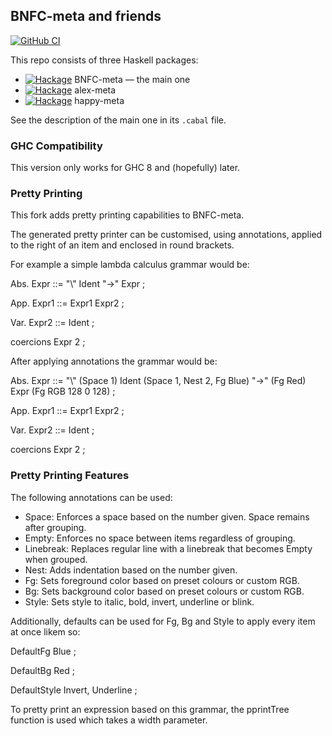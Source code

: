 ## BNFC-meta and friends

[![GitHub CI][github-shield]][github-ci]

This repo consists of three Haskell packages:

- [![Hackage][hackage-BNFC-meta-shield]][hackage-BNFC-meta] BNFC-meta — the main one
- [![Hackage][hackage-alex-meta-shield]][hackage-alex-meta] alex-meta
- [![Hackage][hackage-happy-meta-shield]][hackage-happy-meta] happy-meta

See the description of the main one in its `.cabal` file.

### GHC Compatibility

This version only works for GHC 8 and (hopefully) later.


[github-shield]: https://github.com/ulysses4ever/BNFC-meta/actions/workflows/ci.yml/badge.svg
[github-ci]: https://github.com/ulysses4ever/BNFC-meta/actions/workflows/ci.yml

[hackage-alex-meta]: http://hackage.haskell.org/package/alex-meta
[hackage-alex-meta-shield]: https://img.shields.io/hackage/v/alex-meta.svg
[hackage-happy-meta]: http://hackage.haskell.org/package/happy-meta
[hackage-happy-meta-shield]: https://img.shields.io/hackage/v/happy-meta.svg
[hackage-BNFC-meta]: http://hackage.haskell.org/package/BNFC-meta
[hackage-BNFC-meta-shield]: https://img.shields.io/hackage/v/BNFC-meta.svg

### Pretty Printing

This fork adds pretty printing capabilities to BNFC-meta.

The generated pretty printer can be customised, using annotations, applied to the right of an item and enclosed in round brackets.

For example a simple lambda calculus grammar would be:

Abs. Expr ::= "\\\" Ident "->" Expr ;

App. Expr1 ::= Expr1 Expr2 ;

Var. Expr2 ::= Ident ;

coercions Expr 2 ;

After applying annotations the grammar would be:

Abs. Expr ::= "\\\" (Space 1) Ident (Space 1, Nest 2, Fg Blue) "->" (Fg Red) Expr (Fg RGB 128 0 128) ;

App. Expr1 ::= Expr1 Expr2 ;

Var. Expr2 ::= Ident ;

coercions Expr 2 ;

### Pretty Printing Features

The following annotations can be used:

- Space: Enforces a space based on the number given. Space remains after grouping.
- Empty: Enforces no space between items regardless of grouping.
- Linebreak: Replaces regular line with a linebreak that becomes Empty when grouped.
- Nest: Adds indentation based on the number given.
- Fg: Sets foreground color based on preset colours or custom RGB.
- Bg: Sets background color based on preset colours or custom RGB.
- Style: Sets style to italic, bold, invert, underline or blink.

Additionally, defaults can be used for Fg, Bg and Style to apply every item at once likem so:

DefaultFg Blue ;

DefaultBg Red ;

DefaultStyle Invert, Underline ;


To pretty print an expression based on this grammar, the pprintTree function is used which takes a width parameter.


